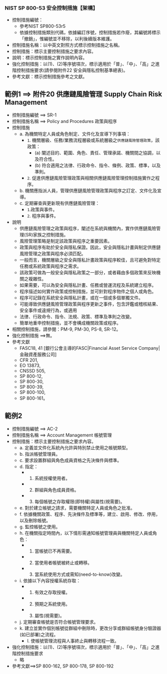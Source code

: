 ### NIST SP 800-53 安全控制措施【架構】
- 控制措施編號：
  - 參考NIST SP800-53r5
  - 依據控制措施類別代碼，依據編訂序號，控制措施若作廢，其編號將標示「撤銷」，惟編號並不移除，以利後續版本維護。
- 控制措施名稱：以中英文對照方式標示控制措施之名稱。
- 控制措施：標示主要控制措施之要求內容。
- 說明：標示控制措施之實作說明內容。
- 強化控制措施：以(1)、(2)等序號項次，標示適用於「普」、「中」、「高」之進階控制措施要求(請參閱附件22 安全與隱私控制基準總表)。
- 參考文獻：標示控制措施參考之文獻。
## 範例1  ==> 附件20 供應鏈風險管理 Supply Chain Risk Management
- 控制措施編號 ==> SR-1 
- 控制措施名稱 ==> Policy and Procedures 政策與程序
- 控制措施
  - a. 為機關特定人員或角色制定、文件化及宣導下列事項：
    - `1`. 機關層級、任務/業務流程層級或系統層級之`供應鏈風險管理政策`，該政策：
      - (a) 闡述目的、範圍、角色、責任、管理承諾、機關間之協調，以及符合性。
      - (b) 符合適用之法律、行政命令、指令、條例、政策、標準，以及準則。
    - `2`. 促進供應鏈風險管理政策與相關供應鏈風險管理控制措施實作之程序。
  - b. 機關應指派人員，管理供應鏈風險管理政策與程序之訂定、文件化及宣導。
  - c. 定期審查與更新現有供應鏈風險管理：
    - `1`.政策與事件。
    - `2`. 程序與事件。
- 說明
  - 供應鏈風險管理之政策與程序，闡述在系統與機關內，實作供應鏈風險管理(SR)家族之控制措施。
  - 風險管理策略是制定該政策與程序之重要因素。
  - 政策與程序有助於安全與隱私保證。因此，安全與隱私計畫與制定供應鏈風險管理之政策與程序必須匹配。
  - 一般而言，機關層級之安全與隱私計畫政策與程序較佳，且可避免對特定任務或系統政策與程序之需求。
  - 該政策可做為一般安全與隱私政策之一部分，或者藉由多個政策來反映機關之複雜性。
  - 如果需要，可以為安全與隱私計畫、任務或營運流程及系統建立程序。
  - 程序描述如何實作政策或控制措施，並可針對程序物件之個人或角色。
  - 程序可記錄在系統安全與隱私計畫，或在一個或多個單獨文件。
  - 可能導致供應鏈風險管理政策與程序更新之事件，包含評鑑或稽核結果、安全事件或違規行為，或適用
  - 法律、行政命令、指令、法規、政策、標準及準則之改變。
  - 簡單地重申控制措施，並不會構成機關政策或程序。
- 相關控制措施，請參閱：PM-9, PM-30, PS-8, SR-12。
- 強化控制措施 ==>無。
- 參考文獻
  - FASC18, 41  [銀行公會主導的FASC|Financial Asset Service Company|金融資產服務公司]
  - CFR 201,
  - EO 13873,
  - CNSSD 505,
  - SP 800-12,
  - SP 800-30,
  - SP 800-39,
  - SP 800-100,
  - SP 800-161。
## 範例2
- 控制措施編號 ==> AC-2 
- 控制措施名稱 ==> Account Management 帳號管理
- 控制措施：標示主要控制措施之要求內容。
  - a. 定義並文件化系統內允許與特別禁止使用之帳號類型。
  - b. 指派帳號管理員。
  - c. 要求設置群組與角色成員資格之先決條件與標準。
  - d. 指定：
    - 1. 系統授權使用者。
    - 2. 群組與角色成員資格。
    - 3. 每個帳號之存取權限(即特權)與屬性(視需要)。
  - e. 對於建立帳號之請求，需要機關特定人員或角色之批准。
  - f. 依據機關政策、程序、先決條件及標準等，建立、啟用、修改、停用，以及刪除帳號。
  - g. 監控帳號之使用。
  - h. 在機關指定時間內，以下情形需通知帳號管理員與機關特定人員或角色：
    - 1. 當帳號已不再需要。
    - 2. 當使用者帳號被終止或轉移。
    - 3. 當系統使用方式或需知(need-to-know)改變。
  - i. 依據以下內容授權系統存取：
    - 1. 有效之存取授權。
    - 2. 預期之系統使用。
    - 3. 屬性(視需要)。
  - j. 定期審查帳號是否符合帳號管理要求。
  - k. 建立並實作個別帳號從群組中刪除時，更改分享或群組帳號身分驗證器(如已部署)之流程。
    - l. 使帳號管理流程與人事終止與轉移流程一致。
- 強化控制措施：以(1)、(2)等序號項次，標示適用於「普」、「中」、「高」之進階控制措施要求
  - 略
- 參考文獻==>SP 800-162, SP 800-178, SP 800-192
